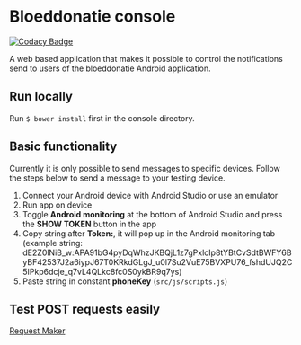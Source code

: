 # Bloeddonatie console

[![Codacy Badge](https://api.codacy.com/project/badge/Grade/4d88a943f5234e1997c6bcbeda035cb3)](https://www.codacy.com/app/rubenthys22/console?utm_source=github.com&amp;utm_medium=referral&amp;utm_content=team-htbr/console&amp;utm_campaign=Badge_Grade)

A web based application that makes it possible to control the notifications send to users of the bloeddonatie Android application.

## Run locally

Run `$ bower install` first in the console directory. 

## Basic functionality

Currently it is only possible to send messages to specific devices. Follow the steps below to send a message to your testing device.

1. Connect your Android device with Android Studio or use an emulator
2. Run app on device
3. Toggle **Android monitoring** at the bottom of Android Studio and press the **SHOW TOKEN** button in the app
4. Copy string after **Token:**, it will pop up in the Android monitoring tab (example string: dE2Z0lNiB_w:APA91bG4pyDqWhzJKBQjL1z7gPxlcIp8tYBtCvSdtBWFY6ByBF42537J2a6iypJ67T0KRkdGLgJ_u0l7Su2VuE75BVXPU76_fshdUJQ2C5IPkp6dcje_q7vL4QLkc8fc0S0ykBR9q7ys)
5. Paste string in constant **phoneKey** (`src/js/scripts.js`)

## Test POST requests easily

[Request Maker](http://requestmaker.com/)
